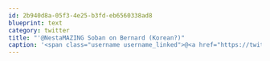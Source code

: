 ```yaml
---
id: 2b940d8a-05f3-4e25-b3fd-eb6560338ad8
blueprint: text
category: twitter
title: "'@NestaMAZING Soban on Bernard (Korean?)"
caption: '<span class="username username_linked">@<a href="https://twitter.com/NestaMAZING" title="Nesta">NestaMAZING</a></span> Soban on Bernard (Korean?)'
---
```

